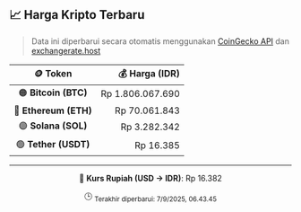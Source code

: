 

<!-- HARGA_KRIPTO -->
## 📈 Harga Kripto Terbaru

> Data ini diperbarui secara otomatis menggunakan [CoinGecko API](https://www.coingecko.com/) dan [exchangerate.host](https://exchangerate.host/)

<div align="center">

| 🪙 Token | 💰 Harga (IDR) |
|:------:|---------------:|
| 🟠 **Bitcoin (BTC)**   | Rp 1.806.067.690 |
| 🔵 **Ethereum (ETH)**  | Rp 70.061.843 |
| 🟣 **Solana (SOL)**    | Rp 3.282.342 |
| 🟢 **Tether (USDT)**   | Rp 16.385 |

---

💱 **Kurs Rupiah (USD → IDR)**: Rp 16.382

🕒 <sub>Terakhir diperbarui: 7/9/2025, 06.43.45</sub>

</div>
<!-- /HARGA_KRIPTO -->
